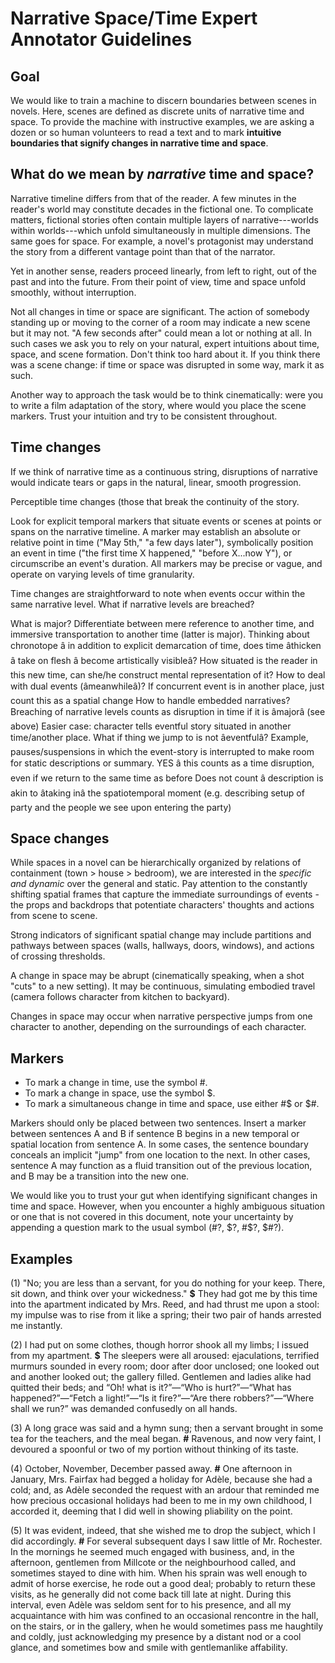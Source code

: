# Narrative Space/Time Expert Annotator Guidelines

## Goal

We would like to train a machine to discern boundaries between scenes in novels.
Here, scenes are defined as discrete units of narrative time and space. To 
provide the machine with instructive examples, we are asking a dozen or so 
human volunteers to read a text and to mark **intuitive boundaries that
signify changes in narrative time and space**.

## What do we mean by *narrative* time and space?

Narrative timeline differs from that of the reader. A few minutes in the
reader's world may constitute decades in the fictional one. To complicate
matters, fictional stories often contain multiple layers of narrative---worlds
within worlds---which unfold simultaneously in multiple dimensions. The same
goes for space. For example, a novel's protagonist may understand the story
from a different vantage point than that of the narrator.

Yet in another sense, readers proceed linearly, from left to right, out of the
past and into the future. From their point of view, time and space unfold
smoothly, without interruption.

Not all changes in time or space are significant. The action of somebody
standing up or moving to the corner of a room may indicate a new scene but it
may not. "A few seconds after" could mean a lot or nothing at all. In such
cases we ask you to rely on your natural, expert intuitions about time, space,
and scene formation. Don't think too hard about it. If you think there was a
scene change: if time or space was disrupted in some way, mark it as such.

Another way to approach the task would be to think cinematically: were you to
write a film adaptation of the story, where would you place the scene markers.
Trust your intuition and try to be consistent throughout.

## Time changes

If we think of narrative time as a continuous string, disruptions of narrative
would indicate tears or gaps in the natural, linear, smooth progression.

Perceptible time changes (those that break the continuity of the story.

Look for explicit temporal markers that situate events or scenes 
at points or spans on the narrative timeline. A marker may establish an absolute
or relative point in time ("May 5th," "a few days later"), symbolically 
position an event in time ("the first time X happened," "before X...now Y"), 
or circumscribe an event's duration. All markers may be precise or vague, and
operate on varying levels of time granularity. 

Time changes are straightforward to note when events occur within the same 
narrative level. What if narrative levels are breached? 

 
What is major? Differentiate between mere reference to another time, and
immersive transportation to another time (latter is major). Thinking about
chronotope â in addition to explicit demarcation of time, does time
âthicken â take on flesh â become artistically
visibleâ? How situated is the reader in this new time, can she/he
construct mental representation of it?
How to deal with dual events (âmeanwhileâ)? If concurrent
event is in another place, just count this as a spatial change
How to handle embedded narratives? Breaching of narrative levels counts as
disruption in time if it is âmajorâ (see above)
Easier case: character tells eventful story situated in another time/another
place.
What if thing we jump to is not âeventfulâ? Example,
pauses/suspensions in which the event-story is interrupted to make room for
static descriptions or summary. YES â this counts as a time
disruption, even if we return to the same time as before 
Does not count â description is akin to âtaking inâ
the spatiotemporal moment (e.g. describing setup of party and the people we
see upon entering the party)

## Space changes

While spaces in a novel can be hierarchically organized by relations of 
containment (town > house > bedroom), we are interested in the *specific
and dynamic* over the general and static. Pay attention to the constantly shifting 
spatial frames that capture the immediate surroundings of events - the 
props and backdrops that potentiate characters' thoughts and actions 
from scene to scene.

Strong indicators of significant spatial change may include partitions and pathways 
between spaces (walls, hallways, doors, windows), and actions of crossing 
thresholds.

A change in space may be abrupt (cinematically speaking, when a shot "cuts"
to a new setting). It may be continuous, simulating embodied travel (camera follows 
character from kitchen to backyard).

Changes in space may occur when narrative perspective jumps from one character
to another, depending on the surroundings of each character.  

## Markers 
- To mark a change in time, use the symbol #. 
- To mark a change in space, use the symbol $.
- To mark a simultaneous change in time and space, use either #$ or $#.

Markers should only be placed between two sentences. Insert a marker between sentences A and B if sentence B begins in a new temporal or spatial location from sentence A. In some cases, the sentence boundary conceals an implicit "jump" from one location to the next. In other cases, sentence A may function as a fluid transition out of the previous location, and B may be a transition into the new one.

We would like you to trust your gut when identifying significant changes in time and space. However, when you encounter a highly ambiguous situation or one that is not covered in this document, note your uncertainty by appending a question mark to the usual symbol (#?, $?, #$?, $#?). 

## Examples

(1) "No; you are less than a servant, for you do nothing for your keep. There, sit down, and think over your wickedness." **$** They had got me by this time into the apartment indicated by Mrs. Reed, and had thrust me upon a stool: my impulse was to rise from it like a spring; their two pair of hands arrested me instantly.

(2) I had put on some clothes, though horror shook all my limbs; I issued from my apartment. **$** The sleepers were all aroused: ejaculations, terrified murmurs sounded in every room; door after door unclosed; one looked out and another looked out; the gallery filled.  Gentlemen and ladies alike had quitted their beds; and “Oh! what is it?”—“Who is hurt?”—“What has happened?”—“Fetch a light!”—“Is it fire?”—“Are there robbers?”—“Where shall we run?” was demanded confusedly on all hands.

(3) A long grace was said and a hymn sung; then a servant brought in some tea for the teachers, and the meal began. **#** Ravenous, and now very faint, I devoured a spoonful or two of my portion without thinking of its taste.

(4) October, November, December passed away. **#** One afternoon in January, Mrs. Fairfax had begged a holiday for Adèle, because she had a cold; and, as Adèle seconded the request with an ardour that reminded me how precious occasional holidays had been to me in my own childhood, I accorded it, deeming that I did well in showing pliability on the point.

(5)  It was evident, indeed, that she wished me to drop the subject, which I did accordingly. **#** For several subsequent days I saw little of Mr. Rochester. In the mornings he seemed much engaged with business, and, in the afternoon, gentlemen from Millcote or the neighbourhood called, and sometimes stayed to dine with him.  When his sprain was well enough to admit of horse exercise, he rode out a good deal; probably to return these visits, as he generally did not come back till late at night. During this interval, even Adèle was seldom sent for to his presence, and all my acquaintance with him was confined to an occasional rencontre in the hall, on the stairs, or in the gallery, when he would sometimes pass me haughtily and coldly, just acknowledging my presence by a distant nod or a cool glance, and sometimes bow and smile with gentlemanlike affability. 

